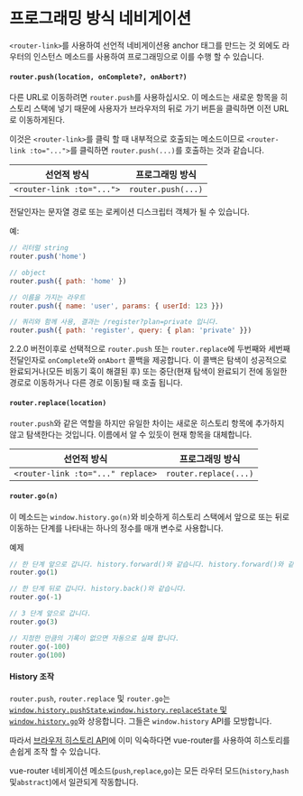 # 프로그래밍 방식 네비게이션

`<router-link>`를 사용하여 선언적 네비게이션용 anchor 태그를 만드는 것 외에도 라우터의 인스턴스 메소드를 사용하여 프로그래밍으로 이를 수행 할 수 있습니다.

#### `router.push(location, onComplete?, onAbort?)`

다른 URL로 이동하려면 `router.push`를 사용하십시오. 이 메소드는 새로운 항목을 히스토리 스택에 넣기 때문에 사용자가 브라우저의 뒤로 가기 버튼을 클릭하면 이전 URL로 이동하게된다.

이것은 `<router-link>`를 클릭 할 때 내부적으로 호출되는 메소드이므로 `<router-link :to="...">`를 클릭하면 `router.push(...)`를 호출하는 것과 같습니다.

| 선언적 방식 | 프로그래밍 방식 |
|-------------|--------------|
| `<router-link :to="...">` | `router.push(...)` |

전달인자는 문자열 경로 또는 로케이션 디스크립터 객체가 될 수 있습니다.

예:

``` js
// 리터럴 string
router.push('home')

// object
router.push({ path: 'home' })

// 이름을 가지는 라우트
router.push({ name: 'user', params: { userId: 123 }})

// 쿼리와 함께 사용, 결과는 /register?plan=private 입니다.
router.push({ path: 'register', query: { plan: 'private' }})
```

2.2.0 버전이후로 선택적으로 `router.push` 또는 `router.replace`에 두번째와 세번째 전달인자로 `onComplete`와 `onAbort` 콜백을 제공합니다.
이 콜백은 탐색이 성공적으로 완료되거나(모든 비동기 훅이 해결된 후) 또는 중단(현재 탐색이 완료되기 전에 동일한 경로로 이동하거나 다른 경로 이동)될 때 호출 됩니다.

#### `router.replace(location)`

`router.push`와 같은 역할을 하지만 유일한 차이는 새로운 히스토리 항목에 추가하지 않고 탐색한다는 것입니다. 이름에서 알 수 있듯이 현재 항목을 대체합니다.

| 선언적 방식   | 프로그래밍 방식 |
|-------------|--------------|
| `<router-link :to="..." replace>` | `router.replace(...)` |


#### `router.go(n)`

이 메소드는 `window.history.go(n)`와 비슷하게 히스토리 스택에서 앞으로 또는 뒤로 이동하는 단계를 나타내는 하나의 정수를 매개 변수로 사용합니다.

예제

``` js
// 한 단계 앞으로 갑니다. history.forward()와 같습니다. history.forward()와 같습니다.
router.go(1)

// 한 단계 뒤로 갑니다. history.back()와 같습니다.
router.go(-1)

// 3 단계 앞으로 갑니다.
router.go(3)

// 지정한 만큼의 기록이 없으면 자동으로 실패 합니다.
router.go(-100)
router.go(100)
```

#### History 조작

`router.push`, `router.replace` 및 `router.go`는 [`window.history.pushState`,`window.history.replaceState` 및 `window.history.go`](https://developer.mozilla.org/en-US/docs/Web/API/History)와 상응합니다. 그들은 `window.history` API를 모방합니다.

따라서 [브라우저 히스토리 API](https://developer.mozilla.org/en-US/docs/Web/API/History_API)에 이미 익숙하다면 vue-router를 사용하여 히스토리를 손쉽게 조작 할 수 있습니다.

vue-router 네비게이션 메소드(`push`,`replace`,`go`)는 모든 라우터 모드(`history`,`hash` 및`abstract`)에서 일관되게 작동합니다.
